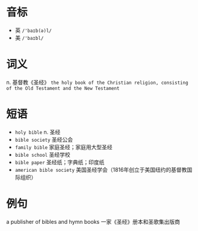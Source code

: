 # 音标

- 英 `/'baɪb(ə)l/`
- 美 `/'baɪbl/`

# 词义

n. 基督教《圣经》
`the holy book of the Christian religion, consisting of the Old Testament and the New Testament`

# 短语

- `holy bible` n. 圣经
- `bible society` 圣经公会
- `family bible` 家庭圣经；家庭用大型圣经
- `bible school` 圣经学校
- `bible paper` 圣经纸；字典纸；印度纸
- `american bible society` 美国圣经学会（1816年创立于美国纽约的基督教国际组织）

# 例句

a publisher of bibles and hymn books
一家《圣经》册本和圣歌集出版商


